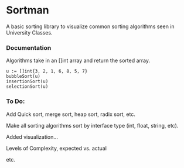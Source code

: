 # Sortman #

A basic sorting library to visualize common sorting algorithms seen in University Classes.

### Documentation ###

Algorithms take in an []int array and return the sorted array.

	u := []int{3, 2, 1, 6, 8, 5, 7}
	bubbleSort(u)
	insertionSort(u)
	selectionSort(u)
    



### To Do: ###

Add Quick sort, merge sort, heap sort, radix sort, etc.

Make all sorting algorithms sort by interface type (int, float, string, etc).

Added visualization...

Levels of Complexity, expected vs. actual

etc.
